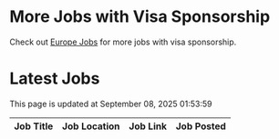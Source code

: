 # More Jobs with Visa Sponsorship

Check out [Europe Jobs](https://github.com/sureshparimi/europejobs#latest-jobs) for more jobs with visa sponsorship.

# Latest Jobs

This page is updated at September 08, 2025 01:53:59

| Job Title | Job Location | Job Link | Job Posted |
| --- | --- | --- | --- |
